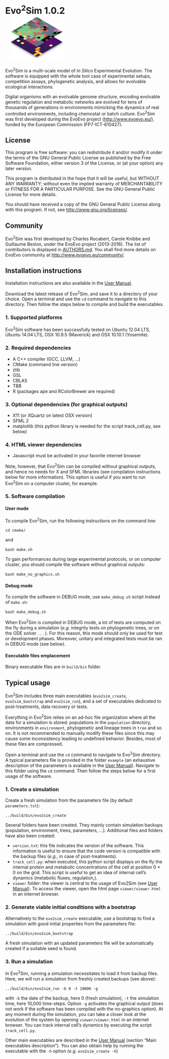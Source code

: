 
# Evo<sup>2</sup>Sim 1.0.2 <br />&nbsp;&nbsp;<img src="logo/logo_evo2sim_small.png"><br />

Evo<sup>2</sup>Sim is a multi-scale model of <em>In Silico</em> Experimental Evolution. The software is equipped with the whole tool case of experimental setups, competition assays, phylogenetic analysis, and allows for evolvable ecological interactions.

Digital organisms with an evolvable genome structure, encoding evolvable genetic regulation and metabolic networks are evolved for tens of thousands of generations in environments mimicking the dynamics of real controlled environments, including chemostat or batch culture.
Evo<sup>2</sup>Sim was first developed during the EvoEvo project (http://www.evoevo.eu/), funded by the European Commission (FP7-ICT-610427).

## License

This program is free software: you can redistribute it and/or modify it under the terms of the GNU General Public License as published by the Free Software Foundation, either version 3 of the License, or (at your option) any later version.

This program is distributed in the hope that it will be useful, but WITHOUT ANY WARRANTY; without even the implied warranty of MERCHANTABILITY or FITNESS FOR A PARTICULAR PURPOSE. See the GNU General Public License for more details.

You should have received a copy of the GNU General Public License along with this program. If not, see http://www.gnu.org/licenses/.

## Community

Evo<sup>2</sup>Sim was first developed by Charles Rocabert, Carole Knibbe and Guillaume Beslon, under the EvoEvo project (2013-2016). The list of contributors is displayed in [AUTHORS.md](AUTHORS.md). You shall find more details on EvoEvo community at http://www.evoevo.eu/community/.

## Installation instructions

Installation instructions are also available in the [User Manual](doc/user_manual/user_manual.pdf).

Download the latest release of Evo<sup>2</sup>Sim, and save it to a directory of your choice. Open a terminal and use the <code>cd</code> command to navigate to this directory. Then follow the steps below to compile and build the executables.

### 1. Supported platforms
Evo<sup>2</sup>Sim software has been successfully tested on Ubuntu 12.04 LTS, Ubuntu 14.04 LTS, OSX 10.9.5 (Maverick) and OSX 10.10.1 (Yosemite).

### 2. Required dependencies
* A C++ compiler (GCC, LLVM, ...)
* CMake (command line version)
* zlib
* GSL
* CBLAS
* TBB
* R (packages ape and RColorBrewer are required)

### 3. Optional dependencies (for graphical outputs)
* X11 (or XQuartz on latest OSX version)
* SFML 2
* matplotlib (this python library is needed for the script track_cell.py, see below)

### 4. HTML viewer dependencies
* Javascript must be activated in your favorite internet browser

Note, however, that Evo<sup>2</sup>Sim can be compiled without graphical outputs, and hence no needs for X and SFML libraries (see compilation instructions below for more information). This option is useful if you want to run Evo<sup>2</sup>Sim on a computer cluster, for example.

### 5. Software compilation

#### User mode
To compile Evo<sup>2</sup>Sim, run the following instructions on the command line:

    cd cmake/

and

    bash make.sh

To gain performances during large experimental protocols, or on computer cluster, you should compile the software without graphical outputs:

    bash make_no_graphics.sh

#### Debug mode
To compile the software in DEBUG mode, use <code>make_debug.sh</code> script instead of <code>make.sh</code>:

    bash make_debug.sh

When Evo<sup>2</sup>Sim is compiled in DEBUG mode, a lot of tests are computed on the fly during a simulation (<em>e.g.</em> integrity tests on phylogenetic trees, or on the ODE solver . . . ). For this reason, this mode should only be used for test or development phases. Moreover, unitary and integrated tests must be ran in DEBUG mode (see below).

#### Executable files emplacement
Binary executable files are in <code>build/bin</code> folder.

## Typical usage

Evo<sup>2</sup>Sim includes three main executables (<code>evo2sim_create</code>, <code>evo2sim_bootstrap</code> and <code>evo2sim_run</code>), and a set of executables dedicated to post-treatments, data recovery or tests.

Everything in Evo<sup>2</sup>Sim relies on an ad-hoc file organization where all the data for a simulation is stored: populations in the <code>population</code> directory, environments in <code>environment</code>, phylogenetic and lineage trees in <code>tree</code> and so on. It is not recommended to manually modify these files since this may cause some inconsistency leading to undefined behavior. Besides, most of these files are compressed.

Open a terminal and use the <code>cd</code> command to navigate to Evo<sup>2</sup>Sim directory. A typical parameters file is provided in the folder <code>example</code> (an exhaustive description of the parameters is available in the [User Manual](doc/user_manual/user_manual.pdf)). Navigate to this folder using the <code>cd</code> command. Then follow the steps below for a first usage of the software.

### 1. Create a simulation
Create a fresh simulation from the parameters file (by default <code>parameters.txt</code>):

    ../build/bin/evo2sim_create

Several folders have been created. They mainly contain simulation backups (population, environment, trees, parameters, ...). Additional files and folders have also been created:
* <code>version.txt</code>: this file indicates the version of the software. This information is useful to ensure that the code version is compatible with the backup files (<em>e.g.</em>, in case of post-treatments).
* <code>track_cell.py</code>: when executed, this python script displays on the fly the internal protein and metabolic concentrations of the cell at position 0 × 0 on the grid. This script is useful to get an idea of internal cell’s dynamics (metabolic fluxes, regulation,).
* <code>viewer</code> folder: the viewer is central to the usage of Evo2Sim (see [User Manual](doc/user_manual/user_manual.pdf)). To access the viewer, open the html page <code>viewer/viewer.html</code> in an internet browser.

### 2. Generate viable initial conditions with a bootstrap
Alternatively to the <code>evo2sim_create</code> executable, use a bootstrap to find a simulation with good initial properties from the parameters file:

    ../build/bin/evo2sim_bootstrap

A fresh simulation with an updated parameters file will be automatically created if a suitable seed is found.

### 3. Run a simulation
In Evo<sup>2</sup>Sim, running a simulation necessitates to load it from backup files. Here, we will run a simulation from freshly created backups (see above):

    ../build/bin/evo2sim_run -b 0 -t 10000 -g


with <code>-b</code> the date of the backup, here 0 (fresh simulation), <code>-t</code> the simulation time, here 10,000 time-steps. Option <code>-g</code> activates the graphical output (does not work if the software has been compiled with the no-graphics option). At any moment during the simulation, you can take a closer look at the evolution of the system by opening <code>viewer/viewer.html</code> in an internet browser. You can track internal cell’s dynamics by executing the script <code>track_cell.py</code>.

Other main executables are described in the [User Manual](doc/user_manual/user_manual.pdf) (section “Main executables description”). You can also obtain help by running the executable with the <code>-h</code> option (<em>e.g.</em> <code>evo2sim_create -h</code>)



